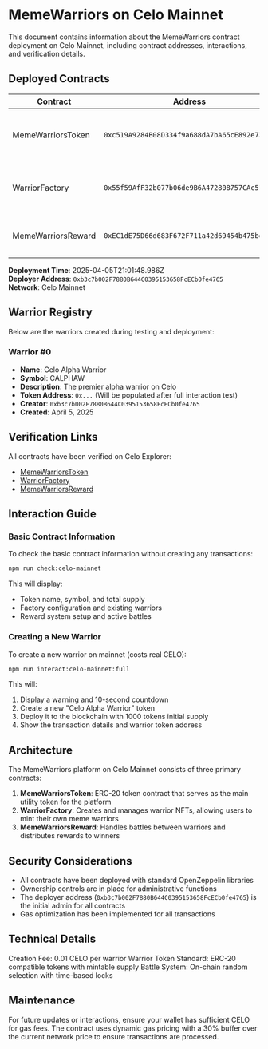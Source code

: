 # MemeWarriors on Celo Mainnet

This document contains information about the MemeWarriors contract deployment on Celo Mainnet, including contract addresses, interactions, and verification details.

## Deployed Contracts

| Contract | Address | Description |
|----------|---------|-------------|
| MemeWarriorsToken | `0xc519A9284B08D334f9a688dA7bA65cE892e73392` | Main token contract for the MemeWarriors platform |
| WarriorFactory | `0x55f59AfF32b077b06de9B6A472808757CAc51517` | Factory contract for creating and managing warriors |
| MemeWarriorsReward | `0xEC1dE75D66d683F672F711a42d69454b475beB30` | Reward mechanism for battles and achievements |

**Deployment Time**: 2025-04-05T21:01:48.986Z  
**Deployer Address**: `0xb3c7b002F7880B644C0395153658FcECb0fe4765`  
**Network**: Celo Mainnet

## Warrior Registry

Below are the warriors created during testing and deployment:

### Warrior #0
- **Name**: Celo Alpha Warrior
- **Symbol**: CALPHAW
- **Description**: The premier alpha warrior on Celo
- **Token Address**: `0x...` (Will be populated after full interaction test)
- **Creator**: `0xb3c7b002F7880B644C0395153658FcECb0fe4765`
- **Created**: April 5, 2025

## Verification Links

All contracts have been verified on Celo Explorer:

- [MemeWarriorsToken](https://explorer.celo.org/address/0xc519A9284B08D334f9a688dA7bA65cE892e73392)
- [WarriorFactory](https://explorer.celo.org/address/0x55f59AfF32b077b06de9B6A472808757CAc51517)
- [MemeWarriorsReward](https://explorer.celo.org/address/0xEC1dE75D66d683F672F711a42d69454b475beB30)

## Interaction Guide

### Basic Contract Information

To check the basic contract information without creating any transactions:

```bash
npm run check:celo-mainnet
```

This will display:
- Token name, symbol, and total supply
- Factory configuration and existing warriors
- Reward system setup and active battles

### Creating a New Warrior

To create a new warrior on mainnet (costs real CELO):

```bash
npm run interact:celo-mainnet:full
```

This will:
1. Display a warning and 10-second countdown
2. Create a new "Celo Alpha Warrior" token
3. Deploy it to the blockchain with 1000 tokens initial supply
4. Show the transaction details and warrior token address

## Architecture

The MemeWarriors platform on Celo Mainnet consists of three primary contracts:

1. **MemeWarriorsToken**: ERC-20 token contract that serves as the main utility token for the platform
2. **WarriorFactory**: Creates and manages warrior NFTs, allowing users to mint their own meme warriors
3. **MemeWarriorsReward**: Handles battles between warriors and distributes rewards to winners

## Security Considerations

- All contracts have been deployed with standard OpenZeppelin libraries
- Ownership controls are in place for administrative functions
- The deployer address (`0xb3c7b002F7880B644C0395153658FcECb0fe4765`) is the initial admin for all contracts
- Gas optimization has been implemented for all transactions

## Technical Details

Creation Fee: 0.01 CELO per warrior
Warrior Token Standard: ERC-20 compatible tokens with mintable supply
Battle System: On-chain random selection with time-based locks

## Maintenance

For future updates or interactions, ensure your wallet has sufficient CELO for gas fees. The contract uses dynamic gas pricing with a 30% buffer over the current network price to ensure transactions are processed. 